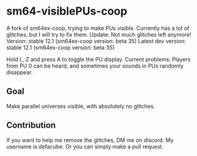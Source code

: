 # sm64-visiblePUs-coop
A fork of sm64ex-coop, trying to make PUs visible.
Currently has a lot of glitches, but I will try to fix them.
Update: Not much glitches left anymore!
Version: stable 12.1 (sm64ex-coop version: beta 35)
Latest dev version: stable 12.1 (sm64ex-coop version: beta 35)

Hold L, Z and press A to toggle the PU display.
Current problems: Players from PU 0 can be heard, and sometimes your sounds in PUs randomly disappear.

## Goal
Make parallel universes visible, with absolutely no glitches.

## Contribution
If you want to help me remove the glitches, DM me on discord. My username is defacube.
Or you can simply make a pull request.
